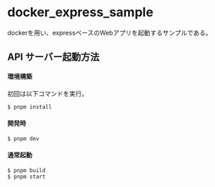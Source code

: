 # docker_express_sample
dockerを用い、expressベースのWebアプリを起動するサンプルである。

## API サーバー起動方法

#### 環境構築

初回は以下コマンドを実行。  

```
$ pnpm install
```

#### 開発時

```
$ pnpm dev
```

#### 通常起動

```
$ pnpm build
$ pnpm start
```
